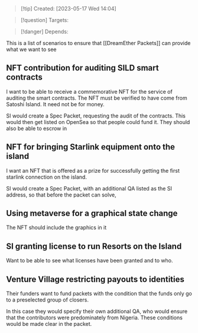 
>[!tip] Created: [2023-05-17 Wed 14:04]

>[!question] Targets: 

>[!danger] Depends: 

This is a list of scenarios to ensure that [[DreamEther Packets]] can provide what we want to see

## NFT contribution for auditing SILD smart contracts
I want to be able to receive a commemorative NFT for the service of auditing the smart contracts.
The NFT must be verified to have come from Satoshi Island.  It need not be for money.

SI would create a Spec Packet, requesting the audit of the contracts.  This would then get listed on OpenSea so that people could fund it.  They should also be able to escrow in 

## NFT for bringing Starlink equipment onto the island
I want an NFT that is offered as a prize for successfully getting the first starlink connection on the island.

SI would create a Spec Packet, with an additional QA listed as the SI address, so that before the packet can solve, 

## Using metaverse for a graphical state change
The NFT should include the graphics in it

## SI granting license to run Resorts on the Island
Want to be able to see what licenses have been granted and to who.

## Venture Village restricting payouts to identities
Their funders want to fund packets with the condition that the funds only go to a preselected group of closers.

In this case they would specify their own additional QA, who would ensure that the contributors were predominately from Nigeria.  These conditions would be made clear in the packet.